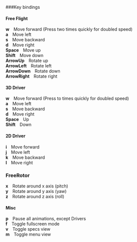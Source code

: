 ###Key bindings
#### Free Flight
**w**&emsp;Move forward (Press two times quickly for doubled speed)<br>
**a**&emsp;Move left<br>
**s**&emsp;Move backward<br>
**d**&emsp;Move right<Br>
**Space**&emsp;Move up<br>
**Shift**&emsp;Move down<br>
**ArrowUp**&emsp;Rotate up<br>
**ArrowLeft**&emsp;Rotate left<br>
**ArrowDown**&emsp;Rotate down<br>
**ArrowRight**&emsp;Rotate right

#### 3D Driver
**w**&emsp;Move forward (Press to times quickly for doubled speed)<br>
**a**&emsp;Move left<br>
**s**&emsp;Move backward<br>
**d**&emsp;Move right<Br>
**Space**&emsp;Up<br>
**Shift**&emsp;Down

#### 2D Driver
**i**&emsp;Move forward<br>
**j**&emsp;Move left<br>
**k**&emsp;Move backward<br>
**l**&emsp;Move right

### FreeRotor
**x**&emsp;Rotate around x axis (pitch)<br>
**y**&emsp;Rotate around y axis (yaw)<br>
**z**&emsp;Rotate around z axis (roll)

#### Misc
**p**&emsp;Pause all animations, except Drivers<br>
**f**&emsp;Toggle fullscreen mode<br>
**v**&emsp;Toggle specs view<br>
**m**&emsp;Toggle menu view
